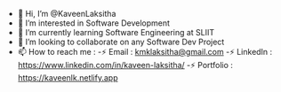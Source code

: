 - 👋 Hi, I’m @KaveenLaksitha
- 👯 I’m interested in Software Development
- 🌱 I’m currently learning Software Engineering at SLIIT
- 💞️ I’m looking to collaborate on any Software Dev Project
- 📫 How to reach me : 
      -⚡ Email     : kmklaksitha@gmail.com
      -⚡ LinkedIn  : https://www.linkedin.com/in/kaveen-laksitha/
      -⚡ Portfolio  : https://kaveenlk.netlify.app
